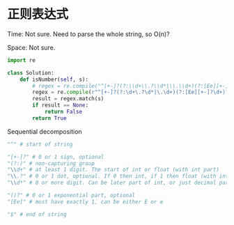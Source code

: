 # 正则表达式

Time: Not sure. Need to parse the whole string, so O(n)?

Space: Not sure.

```python
import re

class Solution:
    def isNumber(self, s):
        # regex = re.compile("^[+-]?(?:\\d+\\.?\\d*|\\.\\d+)(?:[Ee][+-]?\\d+)?$") # regular string
        regex = re.compile(r"^[+-]?(?:\d+\.?\d*|\.\d+)(?:[Ee][+-]?\d+)?$") # raw string
        result = regex.match(s)
        if result == None:
            return False
        return True
```

Sequential decomposition

```python
"^" # start of string

"[+-]?" # 0 or 1 sign, optional
"(?:)" # non-capturing group
"\\d+" # at least 1 digit. The start of int or float (with int part)
"\\.?" # 0 or 1 dot, optional. If 0 then int, if 1 then float (with int part)
"\\d*" # 0 or more digit. Can be later part of int, or just decimal part of float.

"()?" # 0 or 1 exponential part, optional
"[Ee]" # must have exactly 1, can be either E or e

"$" # end of string
```

